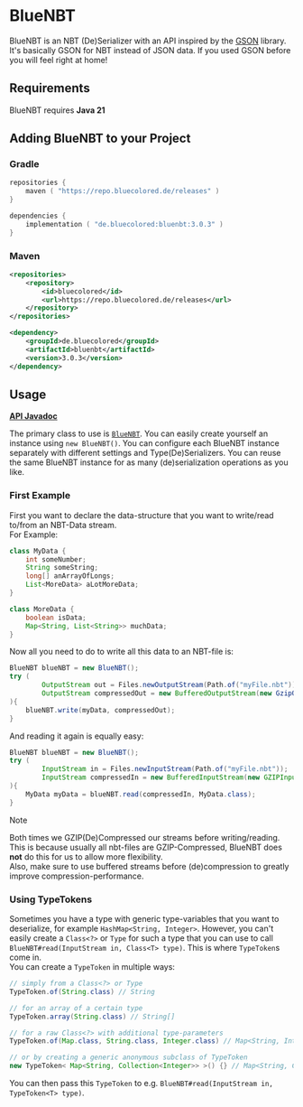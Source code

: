 # BlueNBT
BlueNBT is an NBT (De)Serializer with an API inspired by the [GSON](https://github.com/google/gson) library.
It's basically GSON for NBT instead of JSON data.
If you used GSON before you will feel right at home!

## Requirements
BlueNBT requires **Java 21**

## Adding BlueNBT to your Project

### Gradle
```kotlin
repositories {
    maven ( "https://repo.bluecolored.de/releases" )
}

dependencies {
    implementation ( "de.bluecolored:bluenbt:3.0.3" )
}
```

### Maven
```xml
<repositories>
    <repository>
        <id>bluecolored</id>
        <url>https://repo.bluecolored.de/releases</url>
    </repository>
</repositories>

<dependency>
    <groupId>de.bluecolored</groupId>
    <artifactId>bluenbt</artifactId>
    <version>3.0.3</version>
</dependency>
```

## Usage
**[API Javadoc](https://repo.bluecolored.de/javadoc/releases/de/bluecolored/bluenbt/latest)**

The primary class to use is [`BlueNBT`](https://github.com/BlueMap-Minecraft/BlueNBT/blob/master/src/main/java/de/bluecolored/bluenbt/BlueNBT.java). 
You can easily create yourself an instance using `new BlueNBT()`. You can configure each BlueNBT instance separately with
different settings and Type(De)Serializers. You can reuse the same BlueNBT instance for as many (de)serialization operations
as you like.

### First Example
First you want to declare the data-structure that you want to write/read to/from an NBT-Data stream.   
For Example:
```java
class MyData {
    int someNumber;
    String someString;
    long[] anArrayOfLongs;
    List<MoreData> aLotMoreData;
}

class MoreData {
    boolean isData;
    Map<String, List<String>> muchData; 
}
```
Now all you need to do to write all this data to an NBT-file is: 
```java
BlueNBT blueNBT = new BlueNBT();
try (
        OutputStream out = Files.newOutputStream(Path.of("myFile.nbt"));
        OutputStream compressedOut = new BufferedOutputStream(new GzipOutputStream(out))
){
    blueNBT.write(myData, compressedOut);
}
```
And reading it again is equally easy:
```java
BlueNBT blueNBT = new BlueNBT();
try ( 
        InputStream in = Files.newInputStream(Path.of("myFile.nbt"));
        InputStream compressedIn = new BufferedInputStream(new GZIPInputStream(in))
){
    MyData myData = blueNBT.read(compressedIn, MyData.class);
}
```

> [!NOTE]
> Both times we GZIP(De)Compressed our streams before writing/reading. This is because usually all nbt-files are
> GZIP-Compressed, BlueNBT does **not** do this for us to allow more flexibility.  
> Also, make sure to use buffered streams before (de)compression to greatly improve compression-performance.

### Using TypeTokens
Sometimes you have a type with generic type-variables that you want to deserialize, for example `HashMap<String, Integer>`. 
However, you can't easily create a `Class<?>` or `Type` for such a type that you can use to call `BlueNBT#read(InputStream in, Class<T> type)`.
This is where `TypeToken`s come in.  
You can create a `TypeToken` in multiple ways:
```java
// simply from a Class<?> or Type
TypeToken.of(String.class) // String

// for an array of a certain type
TypeToken.array(String.class) // String[]

// for a raw Class<?> with additional type-parameters
TypeToken.of(Map.class, String.class, Integer.class) // Map<String, Integer>

// or by creating a generic anonymous subclass of TypeToken
new TypeToken< Map<String, Collection<Integer>> >() {} // Map<String, Collection<Integer>>
```
You can then pass this `TypeToken` to e.g. `BlueNBT#read(InputStream in, TypeToken<T> type)`.
